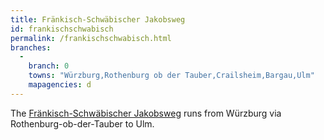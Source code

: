 ```yaml
---
title: Fränkisch-Schwäbischer Jakobsweg
id: frankischschwabisch
permalink: /frankischschwabisch.html
branches:
  -
    branch: 0
    towns: "Würzburg,Rothenburg ob der Tauber,Crailsheim,Bargau,Ulm"
    mapagencies: d
---
```


The [Fränkisch-Schwäbischer Jakobsweg][0] runs from Würzburg via Rothenburg-ob-der-Tauber to Ulm.

[0]: http://www.jakobus-gesellschaften.de/index.php?fraenkisch_schwaebisch